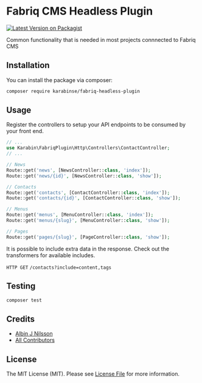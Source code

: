 # Fabriq CMS Headless Plugin

[![Latest Version on Packagist](https://img.shields.io/packagist/v/karabinse/fabriq-headless-plugin.svg)](https://packagist.org/packages/karabinse/fabriq-headless-plugin)


Common functionality that is needed in most projects connnected to Fabriq CMS

## Installation

You can install the package via composer:

```bash
composer require karabinse/fabriq-headless-plugin
```


## Usage

Register the controllers to setup your API endpoints to be consumed by your front end.
```php
// ...
use Karabin\FabriqPlugin\Http\Controllers\ContactController;
// ...

// News
Route::get('news', [NewsController::class, 'index']);
Route::get('news/{id}', [NewsController::class, 'show']);

// Contacts
Route::get('contacts', [ContactController::class, 'index']);
Route::get('contacts/{id}', [ContactController::class, 'show']);

// Menus
Route::get('menus', [MenuController::class, 'index']);
Route::get('menus/{slug}', [MenuController::class, 'show']);

// Pages
Route::get('pages/{slug}', [PageController::class, 'show']);
```

It is possible to include extra data in the response. Check out the transformers for available includes.

`HTTP GET` `/contacts?include=content,tags`

## Testing

```bash
composer test
```


## Credits

- [Albin J Nilsson](https://github.com/KarabinSE)
- [All Contributors](../../contributors)

## License

The MIT License (MIT). Please see [License File](LICENSE.md) for more information.
